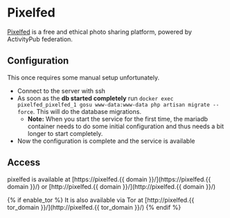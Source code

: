 # Pixelfed

[Pixelfed](https://pixelfed.org/) is a free and ethical photo sharing platform, powered by ActivityPub federation.

## Configuration

This once requires some manual setup unfortunately.

- Connect to the server with ssh
- As soon as the **db started completely** run `docker exec pixelfed_pixelfed_1 gosu www-data:www-data php artisan migrate --force`. This will do the database migrations.
  - **Note:** When you start the service for the first time, the mariadb container needs to do some initial configuration and thus needs a bit longer to start completely.
- Now the configuration is complete and the service is available


## Access

pixelfed is available at [https://pixelfed.{{ domain }}/](https://pixelfed.{{ domain }}/) or [http://pixelfed.{{ domain }}/](http://pixelfed.{{ domain }}/)

{% if enable_tor %}
It is also available via Tor at [http://pixelfed.{{ tor_domain }}/](http://pixelfed.{{ tor_domain }}/)
{% endif %}
